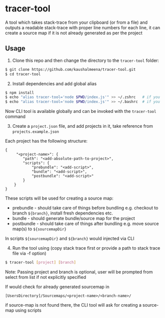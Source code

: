 # tracer-tool
A tool which takes stack-trace from your clipboard (or from a file) and outputs a readable stack-trace with proper line numbers for each line, it can create a source map if it is not already generated as per the project

## Usage
1. Clone this repo and then change the directory to the `tracer-tool` folder:
```bash
$ git clone https://github.com/kaushalmeena/tracer-tool.git
$ cd tracer-tool
```

2. Install dependencies and add global alias
```bash
$ npm install
$ echo "alias tracer-tool='node $PWD/index.js'" >> ~/.zshrc   # if you are using zsh
$ echo "alias tracer-tool='node $PWD/index.js'" >> ~/.bashrc  # if you are using bash
```
Now CLI tool is available globally and can be invoked with the `tracer-tool` command


3. Create a `project.json` file, and add projects in it, take reference from `projects.example.json`

Each project has the following structure:

```
{
     "<project-name>": {
        "path": "<add-absolute-path-to-project>",
        "scripts": {
            "prebundle": "<add-script>",
            "bundle": "<add-script>",
            "postbundle": "<add-script>"
        }
    }
}
```
These scripts will be used for creating a source map:
- prebundle - should take care of things before bundling e.g. checkout to branch `${branch}`, install fresh dependencies etc.
- bundle - should generate bundle/source map for the project
- postbundle - should take care of things after bundling e.g. move source map(s) to `${sourcemapDir}`

In scripts `${sourcemapDir}` and `${branch}` would injected via CLI

4. Run the tool using (copy stack trace first or provide a path to stack trace file via -f option)
```bash
$ tracer-tool [project] [branch]
```
Note: Passing project and branch is optional, user will be prompted from select from list if not explicitly specified

If would check for already generated sourcemap in

`[UsersDirectory]/Sourcemaps/<project-name>/<branch-name>/`  

if source-map is not found there, the CLI tool will ask for creating a source-map using scripts

